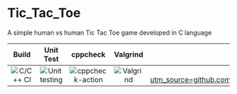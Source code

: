 # Tic_Tac_Toe
A simple human vs human Tic Tac Toe game developed in C language

|Build|Unit Test|cppcheck|Valgrind|Codacy|
|:--:|:--:|:--:|:--:|:--:|
|![C/C++ CI](https://github.com/stepin105083/Tic_Tac_Toe/workflows/C/C++%20CI/badge.svg)|![Unit testing](https://github.com/stepin105083/Tic_Tac_Toe/workflows/Unit%20testing/badge.svg)|![cppcheck-action](https://github.com/stepin105083/Tic_Tac_Toe/workflows/cppcheck-action/badge.svg)|![Valgrind](https://github.com/stepin105083/Tic_Tac_Toe/workflows/Valgrind/badge.svg)|![Codacy Badge](https://app.codacy.com/project/badge/Grade/8528439e55c94f87b9bee621a595a0e4)](https://www.codacy.com/gh/stepin105083/Tic_Tac_Toe/dashboard?utm_source=github.com&amp;utm_medium=referral&amp;utm_content=stepin105083/Tic_Tac_Toe&amp;utm_campaign=Badge_Grade)|
